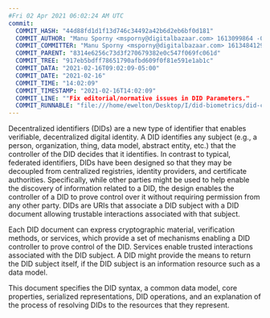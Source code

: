 ```yaml
---
#Fri 02 Apr 2021 06:02:24 AM UTC
commit:
  COMMIT_HASH: "44d88fd1d1f13d746c34492a42b6d2eb6bf0d181"
  COMMIT_AUTHOR: "Manu Sporny <msporny@digitalbazaar.com> 1613099864 -0500"
  COMMIT_COMMITTER: "Manu Sporny <msporny@digitalbazaar.com> 1613484129 -0500"
  COMMIT_PARENT: "8314e6256c73d3f270679382e0c547f069fc061d"
  COMMIT_TREE: "917eb5bdff78651790afbd609f0f81e591e1ab1c"
  COMMIT_DATA: "2021-02-16T09:02:09-05:00"
  COMMIT_DATE: "2021-02-16"
  COMMIT_TIME: "14:02:09"
  COMMIT_TIMESTAMP: "2021-02-16T14:02:09"
  COMMIT_LINE: ""Fix editorial/normative issues in DID Parameters."
  COMMIT_RUNNABLE: "file:///home/ewelton/Desktop/I/did-biometrics/did-core-dataset/analysis/gitinfo/44d88fd1d1f13d746c34492a42b6d2eb6bf0d181/snapshot/index.html"
---
```


<section id="abstract">
<p>
<a>Decentralized identifiers</a> (DIDs) are a new type of identifier that
enables verifiable, decentralized digital identity. A <a>DID</a> identifies any
subject (e.g., a person, organization, thing, data model, abstract entity, etc.)
that the controller of the <a>DID</a> decides that it identifies. In contrast to
typical, federated identifiers, <a>DIDs</a> have been designed so that they may
be decoupled from centralized registries, identity providers, and certificate
authorities. Specifically, while other parties might be used to help enable the
discovery of information related to a <a>DID</a>, the design enables the
controller of a <a>DID</a> to prove control over it without requiring permission
from any other party. <a>DIDs</a> are <a>URIs</a> that associate a <a>DID
subject</a> with a <a>DID document</a> allowing trustable interactions
associated with that subject.
    </p>
<p>
Each <a>DID document</a> can express cryptographic material, <a>verification
methods</a>, or <a>services</a>, which provide a set of mechanisms enabling a
<a>DID controller</a> to prove control of the <a>DID</a>. <a>Services</a> enable
trusted interactions associated with the <a>DID subject</a>. A <a>DID</a> might
provide the means to return the <a>DID subject</a> itself, if the <a>DID
subject</a> is an information resource such as a data model.
    </p>
<p>
This document specifies the DID syntax, a common data model, core properties,
serialized representations, DID operations, and an explanation of the process
of resolving DIDs to the resources that they represent.
    </p>
</section>
